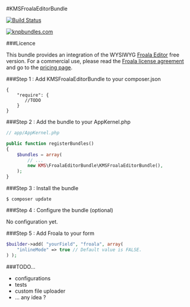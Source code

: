 #KMSFroalaEditorBundle

[![Build Status](https://travis-ci.org/samarhxc/KMSFroalaEditorBundle.svg)](https://travis-ci.org/samarhxc/KMSFroalaEditorBundle)

[![knpbundles.com](http://knpbundles.com/samarhxc/KMSFroalaEditorBundle/badge)](http://knpbundles.com/samarhxc/KMSFroalaEditorBundle)

###Licence

This bundle provides an integration of the WYSIWYG [Froala Editor](https://editor.froala.com/) free version.
For a commercial use, please read the [Froala license agreement](https://editor.froala.com/license) and go to the [pricing page](https://editor.froala.com/pricing).


###Step 1 : Add KMSFroalaEditorBundle to your composer.json

```
{
    "require": {
       //TODO
    }
}
```

###Step 2 : Add the bundle to your AppKernel.php

``` php
// app/AppKernel.php

public function registerBundles()
{
    $bundles = array(
        // ...
        new KMS\FroalaEditorBundle\KMSFroalaEditorBundle(),
    );
}
```

###Step 3 : Install the bundle

`$ composer update`

###Step 4 : Configure the bundle (optional)

No configuration yet.

###Step 5 : Add Froala to your form

``` php
$builder->add( "yourField", "froala", array(
    "inlineMode" => true // Default value is FALSE.
) );
```

###TODO...
* configurations
* tests
* custom file uploader
* ... any idea ?
